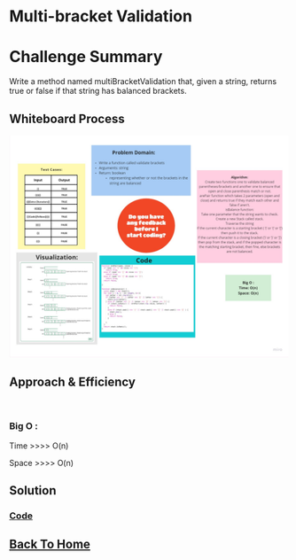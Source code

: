 # Multi-bracket Validation

# Challenge Summary
<!-- Description of the challenge -->
Write a method named multiBracketValidation that, given a string, returns true or false if that string has balanced brackets.

## Whiteboard Process
<!-- Embedded whiteboard image -->
![](./stack-queue-brackets.jpg)

## Approach & Efficiency
<!-- What approach did you take? Why? What is the Big O space/time for this approach? -->
<br>

### **Big O** :

Time >>>> O(n)

Space >>>> O(n)


## Solution
<!-- Show how to run your code, and examples of it in action -->
 ### [**Code**](./bracket_validator.js)

## [Back To Home](../../../README.md)
